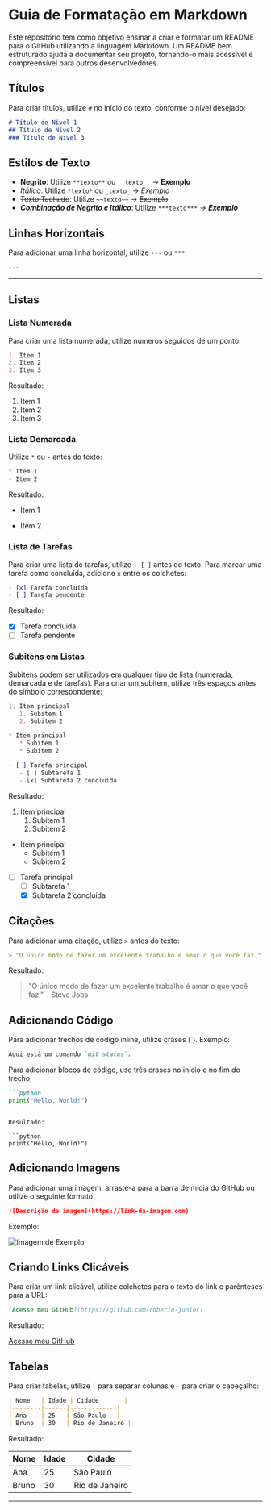 # Guia de Formatação em Markdown

Este repositório tem como objetivo ensinar a criar e formatar um README para o GitHub utilizando a linguagem Markdown. Um README bem estruturado ajuda a documentar seu projeto, tornando-o mais acessível e compreensível para outros desenvolvedores.

## Títulos

Para criar títulos, utilize `#` no início do texto, conforme o nível desejado:

```markdown
# Título de Nível 1
## Título de Nível 2
### Título de Nível 3
```

## Estilos de Texto

- **Negrito**: Utilize `**texto**` ou `__texto__` → **Exemplo**
- *Itálico*: Utilize `*texto*` ou `_texto_` → *Exemplo*
- ~~Texto Tachado~~: Utilize `~~texto~~` → ~~Exemplo~~
- **_Combinação de Negrito e Itálico_**: Utilize `***texto***` → ***Exemplo***

## Linhas Horizontais

Para adicionar uma linha horizontal, utilize `---` ou `***`:

```markdown
---
```

---

## Listas

### Lista Numerada

Para criar uma lista numerada, utilize números seguidos de um ponto:

```markdown
1. Item 1
2. Item 2
3. Item 3
```

Resultado:

1. Item 1
2. Item 2
3. Item 3

### Lista Demarcada

Utilize `*` ou `-` antes do texto:

```markdown
* Item 1
- Item 2
```

Resultado:

* Item 1
- Item 2

### Lista de Tarefas

Para criar uma lista de tarefas, utilize `- [ ]` antes do texto. Para marcar uma tarefa como concluída, adicione `x` entre os colchetes:

```markdown
- [x] Tarefa concluída
- [ ] Tarefa pendente
```

Resultado:

- [x] Tarefa concluída
- [ ] Tarefa pendente

### Subitens em Listas

Subitens podem ser utilizados em qualquer tipo de lista (numerada, demarcada e de tarefas). Para criar um subitem, utilize três espaços antes do símbolo correspondente:

```markdown
1. Item principal
   1. Subitem 1
   2. Subitem 2

* Item principal
   * Subitem 1
   * Subitem 2

- [ ] Tarefa principal
   - [ ] Subtarefa 1
   - [x] Subtarefa 2 concluída
```

Resultado:

1. Item principal
   1. Subitem 1
   2. Subitem 2

* Item principal
   * Subitem 1
   * Subitem 2

- [ ] Tarefa principal
   - [ ] Subtarefa 1
   - [x] Subtarefa 2 concluída

## Citações

Para adicionar uma citação, utilize `>` antes do texto:

```markdown
> "O único modo de fazer um excelente trabalho é amar o que você faz." – Steve Jobs
```

Resultado:

> "O único modo de fazer um excelente trabalho é amar o que você faz." – Steve Jobs

## Adicionando Código

Para adicionar trechos de código inline, utilize crases (`). Exemplo:

```markdown
Aqui está um comando `git status`.
```

Para adicionar blocos de código, use três crases no início e no fim do trecho:

```markdown
```python
print("Hello, World!")
```
```

Resultado:

```python
print("Hello, World!")
```

## Adicionando Imagens

Para adicionar uma imagem, arraste-a para a barra de mídia do GitHub ou utilize o seguinte formato:

```markdown
![Descrição da imagem](https://link-da-imagem.com)
```

Exemplo:

![Imagem de Exemplo](https://github.com/user-attachments/assets/69cc4186-172c-4ef1-8162-0c581b4c3d00)

## Criando Links Clicáveis

Para criar um link clicável, utilize colchetes para o texto do link e parênteses para a URL:

```markdown
[Acesse meu GitHub](https://github.com/roberio-junior)
```

Resultado:

[Acesse meu GitHub](https://github.com/roberio-junior)

## Tabelas

Para criar tabelas, utilize `|` para separar colunas e `-` para criar o cabeçalho:

```markdown
| Nome   | Idade | Cidade       |
|--------|------|-------------|
| Ana    | 25   | São Paulo   |
| Bruno  | 30   | Rio de Janeiro |
```

Resultado:

| Nome   | Idade | Cidade       |
|--------|------|-------------|
| Ana    | 25   | São Paulo   |
| Bruno  | 30   | Rio de Janeiro |

---
